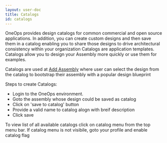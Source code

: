 ```yaml
---
layout: user-doc
title: Catalogs
id: catalogs
---
```


OneOps provides design catalogs for common commercial and open source applications. In addition, you can create custom designs and then save them in a catalog enabling you to share those designs to drive architectural consistency within your organization
Catalogs are application templates. Catalogs allow you to design your Assembly more quickly or use them for examples.

Catalogs are used at <a href="/documentation/user/how-to/create-assembly-design-application.html">Add Assembly</a> where user can select the design from the catalog to bootstrap their assembly with a popular design blueprint

Steps to create Catalogs:


* Login to the OneOps environment.
* Goto the assembly whose design could be saved as catalog
* Click on 'save to catalog' button
* Provide a valid name to catalog alogn with breif description
* Click save

To view list of all available catalogs click on catalog menu from the top menu bar. If catalog menu is not visibile, goto your profile and enable catalog flag